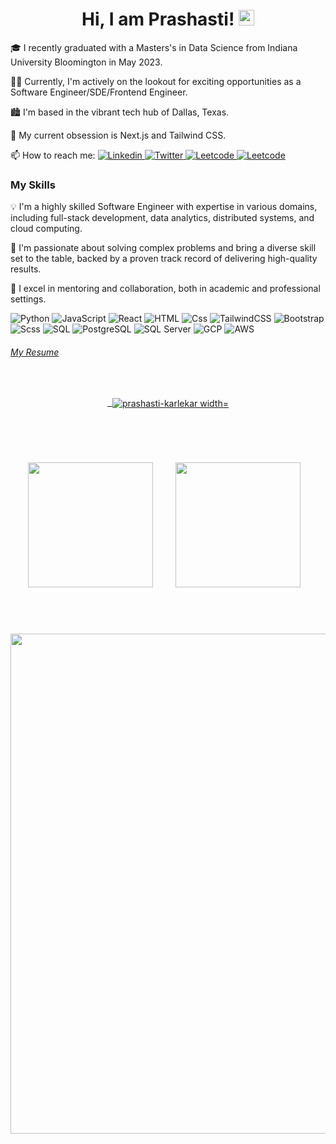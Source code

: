 <h1 align="center">
  Hi, I am Prashasti! <img src="https://media.giphy.com/media/hvRJCLFzcasrR4ia7z/giphy.gif" width="25px" height="25px">
</h1>


🎓 I recently graduated with a Masters's in Data Science from Indiana University Bloomington in May 2023.

👩‍💻 Currently, I'm actively on the lookout for exciting opportunities as a Software Engineer/SDE/Frontend Engineer.

🏙️ I'm based in the vibrant tech hub of Dallas, Texas.

🚀 My current obsession is Next.js and Tailwind CSS.

📫 How to reach me: <a href="https://www.linkedin.com/in/prashasti-karlekar/">
  <img
    alt="Linkedin"
    src="https://img.shields.io/badge/linkedin-0077B5?logo=linkedin&logoColor=white&style=flat"
  />
<a href="https://twitter.com/daemon_catt"/>    <img
    alt="Twitter"
    src="https://img.shields.io/badge/Twitter-1DA1F2?logo=twitter&logoColor=white&style=flat"
  />
</a>
<a href="https://leetcode.com/prashasti_karlekar"/>    <img
    alt="Leetcode"
    src="https://img.shields.io/badge/LeetCode-000000?logo=LeetCode&logoColor=white&style=flat"
  />
</a>
<a href="https://www.instagram.com/cattssssssss/"/>    <img
    alt="Leetcode"
    src="https://img.shields.io/badge/Instagram-E4405F?style=flat&logo=instagram&logoColor=white"
  />
</a>
### My Skills
💡 I'm a highly skilled Software Engineer with expertise in various domains, including full-stack development, data analytics, distributed systems, and cloud computing.

🧩 I'm passionate about solving complex problems and bring a diverse skill set to the table, backed by a proven track record of delivering high-quality results.

🤝 I excel in mentoring and collaboration, both in academic and professional settings.

<p>
  <img alt="Python" src="https://img.shields.io/badge/Python-3776AB?style=for-the-badge&logo=python&logoColor=white&style=flat" />
  <img alt="JavaScript" src="https://img.shields.io/badge/JavaScript-F7DF1E?logo=javascript&logoColor=white&style=flat" />
  <img alt="React" src="https://img.shields.io/badge/React-61DAFB?logo=react&logoColor=white&style=flat" />
  <img alt="HTML" src="https://img.shields.io/badge/HTML-E34F26?logo=html5&logoColor=white&style=flat" />
  <img alt="Css" src="https://img.shields.io/badge/CSS-1572B6?logo=css3&logoColor=white&style=flat" />
   <img alt="TailwindCSS" src="https://img.shields.io/badge/Tailwind CSS-38B2AC?&logo=tailwind+css&logoColor=white&style=flat"/>
  <img alt="Bootstrap" src="https://img.shields.io/badge/Bootstrap-7952B3?&logo=bootstrap&logoColor=white&style=flat"/>
  <img alt="Scss" src="https://img.shields.io/badge/Scss-CC6699?logo=sass&logoColor=white&style=flat" />
    <img alt="SQL" src="https://img.shields.io/badge/SQL-%2300f?logo=sql&logoColor=white&style=flat" />
  <img alt="PostgreSQL" src="https://img.shields.io/badge/PostgreSQL-336791?logo=postgresql&logoColor=white&style=flat" />
  <img alt="SQL Server" src="https://img.shields.io/badge/SQL Server-CC2927?logo=microsoft+sql+server&logoColor=white&style=flat" />
  <img alt="GCP" src="https://img.shields.io/badge/GCP-%234285F4?style=flat&logo=googlecloud&logoColor=white" />
<img alt="AWS" src="https://img.shields.io/badge/AWS-%23232F3E?style=flat&logo=amazonaws&logoColor=white">
</p>
<h6>  <a href="https://github.com/prashastikarlekar/resume" /> My Resume</h6> 
<br>
<div align="center" >

   <p>&nbsp;
     <img align="center" src="https://github-readme-streak-stats.herokuapp.com/?user=prashastikarlekar&theme=react&date_format=M%20j%5B%2C%20Y%5D" alt="prashasti-karlekar width="500px"/>
   </p>

 </div>
<br>
<!-- Most Used Languages --><br>
<!-- Create a table with no boundaries and space between columns -->
<table align="center" style="border: none; border-collapse: separate; border-spacing: 20px;">
  <tr>
    <td>
      <img src="https://github-readme-stats.vercel.app/api/top-langs?username=prashastikarlekar&show_icons=true&locale=en&layout=compact" height="200px" />
    </td>
    <td>
      <img src="https://github-readme-stats.vercel.app/api?username=prashastikarlekar&count_private=true&theme=radical&show_icons=true" height="200px" />
    </td>
  </tr>
</table>

<br><br>
<img src="https://github-profile-trophy.vercel.app/?username=prashastikarlekar" width="800px">


